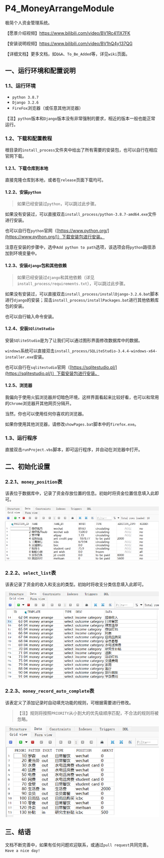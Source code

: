 # P4_MoneyArrangeModule
极简个人资金管理系统。

【愿景介绍视频】https://www.bilibili.com/video/BV1Rc411X7FK

【安装说明视频】https://www.bilibili.com/video/BV1hQ4y137QG

【详细文档】更多文档，如`Q&A`、`To_Be_Added`等，详见`wiki`页面。

## 一、运行环境和配置说明

### 1.1、运行环境

- `python 3.8.7`
- `Django 3.2.6`
- `FireFox`浏览器（或任意其他浏览器）

【注】`python`版本和`Django`版本没有非常强制的要求，相近的版本一般也能正常运行。

### 1.2、下载和配置教程

根目录的`install_process`文件夹中给出了所有需要的安装包，也可以自行在相应官网下载。

#### 1.2.1、下载仓库到本地

直接克隆仓库到本地，或者在`release`页面下载均可。

#### 1.2.2、安装`python`

> 如果已经安装过`python`，可以跳过此步骤。

如果没有安装过，可以直接双击`install_process/python-3.8.7-amd64.exe`文件进行安装。

也可以自行在`python`官网（[https://www.python.org/](https://www.python.org/)）下载安装包进行安装。

注意在安装的步骤中，选中`Add python to path`选项，该选项会将`python`路径添加到环境变量中。

#### 1.2.3、安装`django`包和其他依赖

> 如果已经安装过`django`和其他依赖（详见`install_process/requirements.txt`），可以跳过此步骤。

如果没有安装过，可以直接双击`install_process/installDjango-3.2.6.bat`脚本进行`django`的安装；双击`install_process/installPackages.bat`进行其他依赖库包的安装。

也可以自行输入命令安装。

#### 1.2.4、安装`SQliteStudio`

安装`SQliteStudio`是为了让我们可以通过图形界面修改数据库中的数据。

`windows`系统可以直接双击`install_process/SQLiteStudio-3.4.4-windows-x64-installer.exe`安装。

也可以自行在`sqlitestudio`官网（[https://sqlitestudio.pl/](https://sqlitestudio.pl/)）下载安装包进行安装。

#### 1.2.5、浏览器

我偏向于使用火狐浏览器并切暗色环境，这样界面看起来比较好看，也可以和常用的`Chrome`浏览器开其他网页分隔开。

当然，你也可以使用任何你喜欢的浏览器。

如果你使用其他浏览器，请修改`showPages.bat`脚本中的`firefox.exe`。

### 1.3、运行程序

直接双击`runProject.vbs`脚本，即可运行程序，并自动在浏览器中打开。

## 二、初始化设置

### 2.2.1、`money_position`表

该表位于数据库中，记录了资金存放位置的信息。初始时将资金位置信息填入此即可。

<img src="README.assets/image-20231107143850217.png" alt="image-20231107143850217" style="zoom: 67%;" />

### 2.2.2、`select_list`表

该表记录了资金的收入和支出的类型。初始时将收支分类信息填入此即可。

<img src="README.assets/image-20231109183716907.png" alt="image-20231109183716907" style="zoom:80%;" />

### 2.2.3、`money_record_auto_complete`表

该表定义了添加记录时自动填充功能的规则，可根据需要进行修改。

> 【注】规则将按照`PRIORITY`从小到大的优先级顺序匹配，不合法的规则将被忽略。

<img src="README.assets/image-20231222104937335.png" alt="image-20231222104937335" style="zoom:85%;" />

## 三、结语

文档不断完善中，如果有任何问题欢迎联系，或通过`pull request`共同完善。`Have a nice day!`

